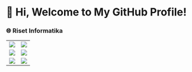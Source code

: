# 👋 Hi, Welcome to My GitHub Profile!

<!-- I'm Akge Ninov Royana, a student passionate about coding, open-source projects, and continuous learning. -->

<!-- ## 📂 Repository Categories -->

### 🌐 Riset Informatika

<table>
  <tr>
    <td>
      <a href="https://github.com/akgeninov/Jenis-Penelitian">
        <img src="https://github-readme-stats.vercel.app/api/pin/?username=akgeninov&repo=Jenis-Penelitian&theme=default" />
      </a>
    </td>
    <td>
      <a href="https://github.com/akgeninov/Literature-Review">
        <img src="https://github-readme-stats.vercel.app/api/pin/?username=akgeninov&repo=Literature-Review&theme=default" />
      </a>
    </td>
  </tr>
  <tr>
    <td>
      <a href="https://github.com/akgeninov/metode-penelitian">
        <img src="https://github-readme-stats.vercel.app/api/pin/?username=akgeninov&repo=metode-penelitian&theme=default" />
      </a>
    </td>
    <td>
      <a href="https://github.com/akgeninov/metrik-pengujian">
        <img src="https://github-readme-stats.vercel.app/api/pin/?username=akgeninov&repo=metrik-pengujian&theme=default" />
      </a>
    </td>
  </tr>
  <tr>
    <td>
      <a href="https://github.com/akgeninov/research-gap">
        <img src="https://github-readme-stats.vercel.app/api/pin/?username=akgeninov&repo=research-gap&theme=default" />
      </a>
    </td>
    <td>
        <a href="https://github.com/akgeninov/hasil-riset">
          <img src="https://github-readme-stats.vercel.app/api/pin/?username=akgeninov&repo=hasil-riset&theme=default" />
        </a>
    </td>
  </tr>
</table>

<!-- ### 📊 Data Science & Machine Learning

<div align="center">
  
  [![Repo 3](https://github-readme-stats.vercel.app/api/pin/?username=yourusername&repo=repo3)](https://github.com/yourusername/repo3)
  [![Repo 4](https://github-readme-stats.vercel.app/api/pin/?username=yourusername&repo=repo4)](https://github.com/yourusername/repo4)

</div>

### 🤖 Automation & Scripting

<div align="center">
  
  [![Repo 5](https://github-readme-stats.vercel.app/api/pin/?username=yourusername&repo=repo5)](https://github.com/yourusername/repo5)
  [![Repo 6](https://github-readme-stats.vercel.app/api/pin/?username=yourusername&repo=repo6)](https://github.com/yourusername/repo6)
  
</div>

## 🌟 GitHub Stats

<div align="center">

  ![Your GitHub Stats](https://github-readme-stats.vercel.app/api?username=yourusername&show_icons=true&theme=radical)
  
</div>

## 🎯 Future Goals
- Contribute more to open-source projects.
- Build a portfolio of cloud-based applications.
- Explore AI and machine learning for real-world problem-solving. 

## 📫 How to Reach Me
Feel free to connect with me:
- Email: akgeninov@gmail.com
- LinkedIn: [Akge Ninov](https://www.linkedin.com/in/akgeninov/) -->

